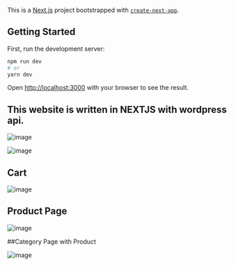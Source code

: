 This is a [Next.js](https://nextjs.org/) project bootstrapped with [`create-next-app`](https://github.com/vercel/next.js/tree/canary/packages/create-next-app).

## Getting Started

First, run the development server:

```bash
npm run dev
# or
yarn dev
```

Open [http://localhost:3000](http://localhost:3000) with your browser to see the result.

## This website is written in NEXTJS with wordpress api.

![image](https://user-images.githubusercontent.com/41289168/158070106-9560792a-5bd1-46aa-82df-f7650eacb90c.png)


![image](https://user-images.githubusercontent.com/41289168/158070130-b8359ad4-a45e-441e-97cc-d059d89df609.png)


## Cart
![image](https://user-images.githubusercontent.com/41289168/158070144-7ee52000-f58f-4ff8-93e0-ea40d7384407.png)

## Product Page

![image](https://user-images.githubusercontent.com/41289168/158070162-479d6563-726e-4be1-b8f6-3d10ad3428c9.png)

##Category Page with Product

![image](https://user-images.githubusercontent.com/41289168/158070175-12b3d11f-7e95-4d71-a8fd-59f97d091c6c.png)
